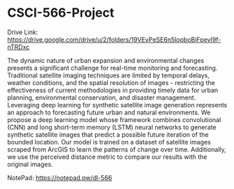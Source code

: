 # CSCI-566-Project


Drive Link: https://drive.google.com/drive/u/2/folders/19VEyPeSE6n5lopboBiFpevI9f-nTRDxc

The dynamic nature of urban expansion and environmental changes presents a
significant challenge for real-time monitoring and forecasting. Traditional satellite
imaging techniques are limited by temporal delays, weather conditions, and the
spatial resolution of images - restricting the effectiveness of current methodologies 
in providing timely data for urban planning, environmental conservation, and disaster 
management. Leveraging deep learning for synthetic satellite image generation 
represents an approach to forecasting future urban and natural environments. We
propose a deep learning model whose framework combines convolutional (CNN)
and long short-term memory (LSTM) neural networks to generate synthetic satellite
images that predict a possible future iteration of the bounded location. Our model
is trained on a dataset of satellite images scraped from ArcGIS to learn the patterns
of change over time. Additionally, we use the perceived distance metric to compare
our results with the original images.

NotePad: https://notepad.pw/dl-566
